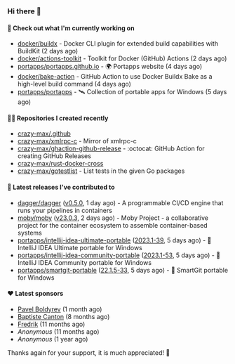 ### Hi there 👋

#### 👷 Check out what I'm currently working on

- [docker/buildx](https://github.com/docker/buildx) - Docker CLI plugin for extended build capabilities with BuildKit (2 days ago)
- [docker/actions-toolkit](https://github.com/docker/actions-toolkit) - Toolkit for Docker (GitHub) Actions (2 days ago)
- [portapps/portapps.github.io](https://github.com/portapps/portapps.github.io) - 🌍 Portapps website (4 days ago)
- [docker/bake-action](https://github.com/docker/bake-action) - GitHub Action to use Docker Buildx Bake as a high-level build command (4 days ago)
- [portapps/portapps](https://github.com/portapps/portapps) - 🛰 Collection of portable apps for Windows (5 days ago)

#### 👨‍💻 Repositories I created recently

- [crazy-max/.github](https://github.com/crazy-max/.github)
- [crazy-max/xmlrpc-c](https://github.com/crazy-max/xmlrpc-c) - Mirror of xmlrpc-c
- [crazy-max/ghaction-github-release](https://github.com/crazy-max/ghaction-github-release) - :octocat: GitHub Action for creating GitHub Releases
- [crazy-max/rust-docker-cross](https://github.com/crazy-max/rust-docker-cross)
- [crazy-max/gotestlist](https://github.com/crazy-max/gotestlist) - List tests in the given Go packages

#### 🚀 Latest releases I've contributed to

- [dagger/dagger](https://github.com/dagger/dagger) ([v0.5.0](https://github.com/dagger/dagger/releases/tag/v0.5.0), 1 day ago) - A programmable CI/CD engine that runs your pipelines in containers
- [moby/moby](https://github.com/moby/moby) ([v23.0.3](https://github.com/moby/moby/releases/tag/v23.0.3), 2 days ago) - Moby Project - a collaborative project for the container ecosystem to assemble container-based systems
- [portapps/intellij-idea-ultimate-portable](https://github.com/portapps/intellij-idea-ultimate-portable) ([2023.1-39](https://github.com/portapps/intellij-idea-ultimate-portable/releases/tag/2023.1-39), 5 days ago) - 🚀 IntelliJ IDEA Ultimate portable for Windows 
- [portapps/intellij-idea-community-portable](https://github.com/portapps/intellij-idea-community-portable) ([2023.1-53](https://github.com/portapps/intellij-idea-community-portable/releases/tag/2023.1-53), 5 days ago) - 🚀 IntelliJ IDEA Community portable for Windows
- [portapps/smartgit-portable](https://github.com/portapps/smartgit-portable) ([22.1.5-33](https://github.com/portapps/smartgit-portable/releases/tag/22.1.5-33), 5 days ago) - 🚀 SmartGit portable for Windows 

#### ❤️ Latest sponsors
- [Pavel Boldyrev](https://github.com/bpg) (1 month ago)
- [Baptiste Canton](https://github.com/batmac) (8 months ago)
- [Fredrik](https://github.com/fredrikscode) (11 months ago)
- _Anonymous_ (11 months ago)
- _Anonymous_ (1 year ago)

Thanks again for your support, it is much appreciated! 🙏
